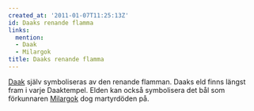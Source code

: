 ```yaml
---
created_at: '2011-01-07T11:25:13Z'
id: Daaks renande flamma
links:
  mention:
  - Daak
  - Milargok
title: Daaks renande flamma
---
```


[Daak] själv symboliseras av den renande flamman. Daaks eld finns längst fram i varje Daaktempel.
Elden kan också symbolisera det bål som förkunnaren [Milargok] dog martyrdöden på.

  [Daak]: Daak
  [Milargok]: Milargok
